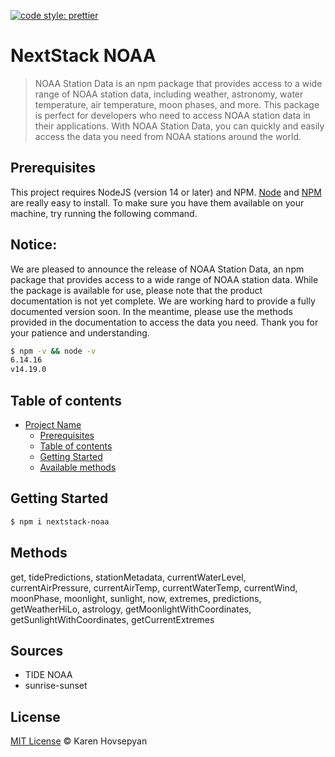 [![code style: prettier](https://img.shields.io/badge/code_style-prettier-ff69b4.svg?style=flat-square)](https://github.com/prettier/prettier)

# NextStack NOAA

> NOAA Station Data is an npm package that provides access to a wide range of NOAA station data, including weather, astronomy, water temperature, air temperature, moon phases, and more. This package is perfect for developers who need to access NOAA station data in their applications. With NOAA Station Data, you can quickly and easily access the data you need from NOAA stations around the world.

## Prerequisites

This project requires NodeJS (version 14 or later) and NPM.
[Node](http://nodejs.org/) and [NPM](https://npmjs.org/) are really easy to install.
To make sure you have them available on your machine,
try running the following command.

## Notice:

We are pleased to announce the release of NOAA Station Data, an npm package that provides access to a wide range of NOAA station data. While the package is available for use, please note that the product documentation is not yet complete. We are working hard to provide a fully documented version soon. In the meantime, please use the methods provided in the documentation to access the data you need. Thank you for your patience and understanding.

```sh
$ npm -v && node -v
6.14.16
v14.19.0
```

## Table of contents

- [Project Name](#project-name)
  - [Prerequisites](#prerequisites)
  - [Table of contents](#table-of-contents)
  - [Getting Started](#getting-started)
  - [Available methods](#methods)
  

## Getting Started

```sh
$ npm i nextstack-noaa
```
## Methods

  get,
  tidePredictions,
  stationMetadata,
  currentWaterLevel,
  currentAirPressure,
  currentAirTemp,
  currentWaterTemp,
  currentWind,
  moonPhase,
  moonlight,
  sunlight,
  now,
  extremes,
  predictions,
  getWeatherHiLo,
  astrology,
  getMoonlightWithCoordinates,
  getSunlightWithCoordinates,
  getCurrentExtremes


## Sources
* TIDE NOAA
* sunrise-sunset

## License

[MIT License](https://andreasonny.mit-license.org/2019) © Karen Hovsepyan